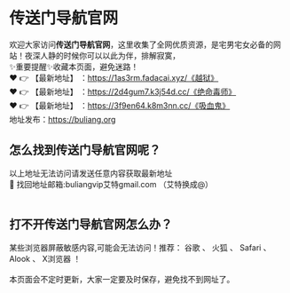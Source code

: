 # 传送门导航官网<br>
欢迎大家访问**传送门导航官网**，这里收集了全网优质资源，是宅男宅女必备的网站！夜深人静的时候你可以以此为伴，排解寂寞，<br>
✨重要提醒✨收藏本页面，避免迷路！<br>
❤️ 👉 【最新地址】 ：https://1as3rm.fadacai.xyz/《越狱》<br>
❤️ 👉 【最新地址】 ：https://2d4gum7.k3j54d.cc/《绝命毒师》<br>
❤️ 👉 【最新地址】 ：https://3f9en64.k8m3nn.cc/《吸血鬼》<br>
地址发布：https://buliang.org<br>
## 怎么找到**传送门导航官网**呢？<br>
以上地址无法访问请发送任意内容获取最新地址<br>
📧 找回地址邮箱:buliangvip艾特gmail.com （艾特换成@）<br><br>
## 打不开**传送门导航官网**怎么办？
某些浏览器屏蔽敏感内容,可能会无法访问！推荐： 谷歌 、 火狐 、 Safari 、 Alook 、 X浏览器 ！<br><br>
本页面会不定时更新，大家一定要及时保存，避免找不到网址了。







